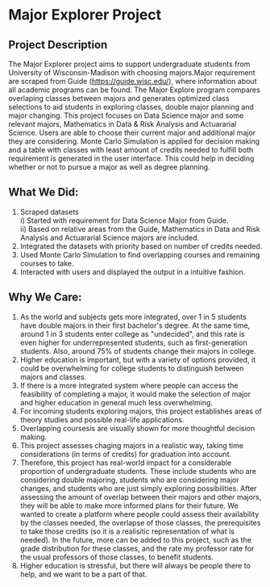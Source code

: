 # Major Explorer Project

## Project Description 
The Major Explorer project aims to support undergraduate students from University of Wisconsin-Madison with choosing majors.Major requirement are scraped from Guide (https://guide.wisc.edu/), where information about all academic programs can be found. The Major Explore program compares overlaping classes between majors and generates optimized class selections to aid students in exploring classes, double major planning and  major changing. This project focuses on Data Science major and some relevant majors, Mathematics in Data & Risk Analysis and Actuararial Science. Users are able to choose their current major and additional major they are considering. Monte Carlo Simulation is applied for decision making and a table with classes with least amount of credits needed to fulfill both requirement is generated in the user interface. This could help in deciding whether or not to pursue a major as well as degree planning. 

## What We Did:
1. Scraped datasets <br/>
      i) Started with requirement for Data Science Major from Guide. <br/>
      ii) Based on relative areas from the Guide, Mathematics in Data and Risk Analysis and Actuararial Science majors are included. <br/>
3. Integrated the datasets with priority based on number of credits needed.
4. Used Monte Carlo Simulation to find overlapping courses and remaining courses to take.
5. Interacted with users and displayed the output in a intuitive fashion.
 
## Why We Care:
1. As the world and subjects gets more integrated, over 1 in 5 students have double majors in their first bachelor's degree. At the same time, around 1 in 3 students enter college as "undecided", and this rate is even higher for underrepresented students, such as first-generation students. Also, around 75% of students change their majors in college.
2. Higher education is important, but with a variety of options provided, it could be overwhelming for college students to distinguish between majors and classes.
3. If there is a more integrated system where people can access the feasibility of completing a major, it would make the selection of major and higher education in general much less overwhelming.
4. For incoming students exploring majors, this project establishes areas of theory studies and possible real-life applications.
5. Overlapping coursesis are visually shown for more thoughtful decision making.
6. This project assesses chaging majors in a realistic way, taking time considerations (in terms of credits) for graduation into account.
7. Therefore, this project has real-world impact for a considerable proportion of undergraduate students. These include students who are considering double majoring, students who are considering major changes, and students who are just simply exploring possibilities. After assessing the amount of overlap between their majors and other majors, they will be able to make more informed plans for their future. We wanted to create a platform where people could assess their availability by the classes needed, the overlapse of those classes, the prerequisites to take those credits (so it is a realisitic representation of what is needed). In the future, more can be added to this project, such as the grade distribution for these classes, and the rate my professor rate for the usual professors of those classes, to benefit students.
8. Higher education is stressful, but there will always be people there to help, and we want to be a part of that.
